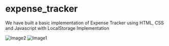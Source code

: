 # expense_tracker
We have built a basic implementation of Expense Tracker using HTML, CSS and Javascript with LocalStorage Implementation



![Image2](https://github.com/techwithsrikanth/expense_tracker/assets/102219405/85eca812-4fd3-4536-bd3f-1070f093924a)
![Image1](https://github.com/techwithsrikanth/expense_tracker/assets/102219405/2894bb2d-6741-421d-aa78-862d5bb57ad7)
